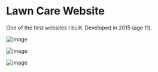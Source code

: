 # Lawn Care Website

One of the first websites I built. Developed in 2015 (age 11).

![image](https://github.com/MattTheCuber/lawn-care-website/assets/32849887/11b8631e-de5e-41d2-88b2-905022c03911)

![image](https://github.com/MattTheCuber/lawn-care-website/assets/32849887/0acb8a1f-b679-4a5a-b800-c1fc2b071be4)

![image](https://github.com/MattTheCuber/lawn-care-website/assets/32849887/2b04eeb5-bd50-4266-9ed0-7ddc7a7318a3)
